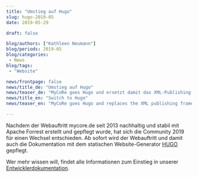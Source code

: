 ```yaml
---
title: "Umstieg auf Hugo"
slug: hugo-2019-05
date: 2019-05-29

draft: false

blog/authors: ["Kathleen Neumann"]
blog/periods: 2019-05
blog/categories:
 - News
blog/tags:
 - "Website"

news/frontpage: false
news/title_de: "Umstieg auf Hugo"
news/teaser_de: "MyCoRe goes Hugo und ersetzt damit das XML-Publishing-Framework Apache Forrest für den Webauftritt. Diese Arbeiten sind noch nicht abgeschlossen."
news/title_en: "Switch to Hugo"
news/teaser_en: "MyCoRe goes Hugo and replaces the XML publishing framework Apache Forrest used for the website. This work is still in progress."

---
```

 
Nachdem der Webauftritt mycore.de seit 2013 nachhaltig und stabil mit Apache Forrest erstellt und gepflegt wurde,
hat sich die Community 2019 für einen Wechsel entschieden. Ab sofort wird der Webauftritt und damit auch die
Dokumentation mit dem statischen Website-Generator [HUGO](https://gohugo.io/) gepflegt.

Wer mehr wissen will, findet alle Informationen zum Einstieg in unserer [Entwicklerdokumentation](/documentation/developer/dev_docs/dev_docs_overview/).
